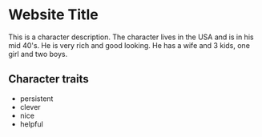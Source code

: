 # Website Title

This is a character description. The character lives in the USA and is in his mid 40's. He is very rich and good looking. He has a wife and 3 kids, one girl and two boys.

## Character traits
* persistent
* clever
* nice
* helpful